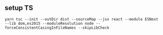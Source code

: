 ## setup TS

`yarn tsc --init --outDir dist --sourceMap --jsx react --module ESNext --lib dom,es2015 --moduleResolution node --forceConsistentCasingInFileNames --skipLibCheck`
